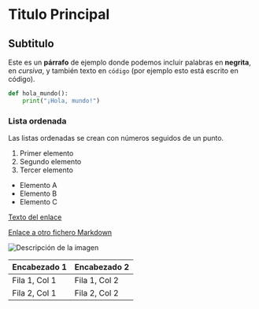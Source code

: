 # Titulo Principal
## Subtitulo
Este es un **párrafo** de ejemplo donde podemos incluir palabras en **negrita**, en _cursiva_, y también texto en `código` (por ejemplo esto está escrito en código).
```python
def hola_mundo():
    print("¡Hola, mundo!")
```
### Lista ordenada
Las listas ordenadas se crean con números seguidos de un punto.

1. Primer elemento
2. Segundo elemento
3. Tercer elemento

- Elemento A
- Elemento B
- Elemento C

[Texto del enlace](https://www.ejemplo.com)

[Enlace a otro fichero Markdown](otro_fichero.md)

![Descripción de la imagen](https://www.esic.edu/sites/default/files/styles/full/public/2023-07/FotoJet%20%2829%29%20%281%29.jpg?itok=YBm7ssam)

| Encabezado 1 | Encabezado 2 |
|---------------|---------------|
| Fila 1, Col 1 | Fila 1, Col 2 |
| Fila 2, Col 1 | Fila 2, Col 2 |
